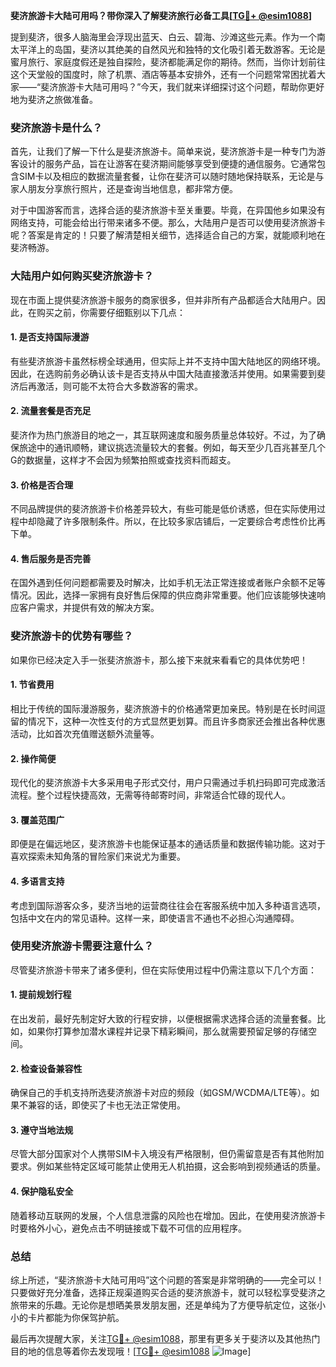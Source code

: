 **斐济旅游卡大陆可用吗？带你深入了解斐济旅行必备工具[[TG💪+ @esim1088](https://t.me/s/esim1088)]**

提到斐济，很多人脑海里会浮现出蓝天、白云、碧海、沙滩这些元素。作为一个南太平洋上的岛国，斐济以其绝美的自然风光和独特的文化吸引着无数游客。无论是蜜月旅行、家庭度假还是独自探险，斐济都能满足你的期待。然而，当你计划前往这个天堂般的国度时，除了机票、酒店等基本安排外，还有一个问题常常困扰着大家——“斐济旅游卡大陆可用吗？”今天，我们就来详细探讨这个问题，帮助你更好地为斐济之旅做准备。

### 斐济旅游卡是什么？

首先，让我们了解一下什么是斐济旅游卡。简单来说，斐济旅游卡是一种专门为游客设计的服务产品，旨在让游客在斐济期间能够享受到便捷的通信服务。它通常包含SIM卡以及相应的数据流量套餐，让你在斐济可以随时随地保持联系，无论是与家人朋友分享旅行照片，还是查询当地信息，都非常方便。

对于中国游客而言，选择合适的斐济旅游卡至关重要。毕竟，在异国他乡如果没有网络支持，可能会给出行带来诸多不便。那么，大陆用户是否可以使用斐济旅游卡呢？答案是肯定的！只要了解清楚相关细节，选择适合自己的方案，就能顺利地在斐济畅游。

### 大陆用户如何购买斐济旅游卡？

现在市面上提供斐济旅游卡服务的商家很多，但并非所有产品都适合大陆用户。因此，在购买之前，你需要仔细甄别以下几点：

#### 1. **是否支持国际漫游**
   有些斐济旅游卡虽然标榜全球通用，但实际上并不支持中国大陆地区的网络环境。因此，在选购前务必确认该卡是否支持从中国大陆直接激活并使用。如果需要到斐济后再激活，则可能不太符合大多数游客的需求。

#### 2. **流量套餐是否充足**
   斐济作为热门旅游目的地之一，其互联网速度和服务质量总体较好。不过，为了确保旅途中的通讯顺畅，建议挑选流量较大的套餐。例如，每天至少几百兆甚至几个G的数据量，这样才不会因为频繁拍照或查找资料而超支。

#### 3. **价格是否合理**
   不同品牌提供的斐济旅游卡价格差异较大，有些可能是低价诱惑，但在实际使用过程中却隐藏了许多限制条件。所以，在比较多家店铺后，一定要综合考虑性价比再下单。

#### 4. **售后服务是否完善**
   在国外遇到任何问题都需要及时解决，比如手机无法正常连接或者账户余额不足等情况。因此，选择一家拥有良好售后保障的供应商非常重要。他们应该能够快速响应客户需求，并提供有效的解决方案。

### 斐济旅游卡的优势有哪些？

如果你已经决定入手一张斐济旅游卡，那么接下来就来看看它的具体优势吧！

#### 1. **节省费用**
   相比于传统的国际漫游服务，斐济旅游卡的价格通常更加亲民。特别是在长时间逗留的情况下，这种一次性支付的方式显然更划算。而且许多商家还会推出各种优惠活动，比如首次充值赠送额外流量等。

#### 2. **操作简便**
   现代化的斐济旅游卡大多采用电子形式交付，用户只需通过手机扫码即可完成激活流程。整个过程快捷高效，无需等待邮寄时间，非常适合忙碌的现代人。

#### 3. **覆盖范围广**
   即便是在偏远地区，斐济旅游卡也能保证基本的通话质量和数据传输功能。这对于喜欢探索未知角落的冒险家们来说尤为重要。

#### 4. **多语言支持**
   考虑到国际游客众多，斐济当地的运营商往往会在客服系统中加入多种语言选项，包括中文在内的常见语种。这样一来，即使语言不通也不必担心沟通障碍。

### 使用斐济旅游卡需要注意什么？

尽管斐济旅游卡带来了诸多便利，但在实际使用过程中仍需注意以下几个方面：

#### 1. **提前规划行程**
   在出发前，最好先制定好大致的行程安排，以便根据需求选择合适的流量套餐。比如，如果你打算参加潜水课程并记录下精彩瞬间，那么就需要预留足够的存储空间。

#### 2. **检查设备兼容性**
   确保自己的手机支持所选斐济旅游卡对应的频段（如GSM/WCDMA/LTE等）。如果不兼容的话，即使买了卡也无法正常使用。

#### 3. **遵守当地法规**
   尽管大部分国家对个人携带SIM卡入境没有严格限制，但仍需留意是否有其他附加要求。例如某些特定区域可能禁止使用无人机拍摄，这会影响到视频通话的质量。

#### 4. **保护隐私安全**
   随着移动互联网的发展，个人信息泄露的风险也在增加。因此，在使用斐济旅游卡时要格外小心，避免点击不明链接或下载不可信的应用程序。

### 总结

综上所述，“斐济旅游卡大陆可用吗”这个问题的答案是非常明确的——完全可以！只要做好充分准备，选择正规渠道购买合适的斐济旅游卡，就可以轻松享受斐济之旅带来的乐趣。无论你是想晒美景发朋友圈，还是单纯为了方便导航定位，这张小小的卡片都能为你保驾护航。

最后再次提醒大家，关注[TG💪+ @esim1088](https://t.me/s/esim1088)，那里有更多关于斐济以及其他热门目的地的信息等着你去发现哦！[[TG💪+ @esim1088](https://t.me/s/esim1088) ![Image](https://i.postimg.cc/4NQfJmqS/Snipaste-2025-05-13-00-14-12.png)]
